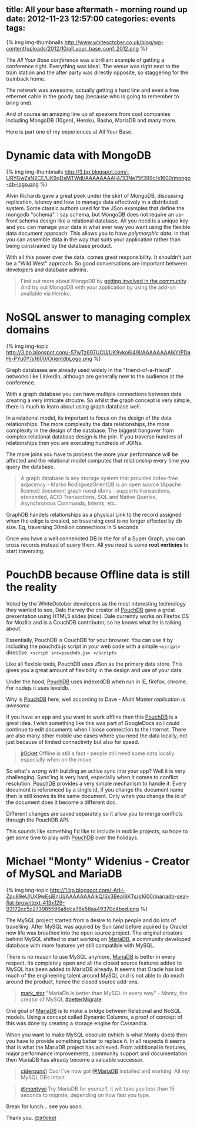 title: All your base aftermath - morning round up
date: 2012-11-23 12:57:00
categories: events
tags: 
---

{% img img-thumbnails http://www.whiteoctober.co.uk/blog/wp-content/uploads/2012/10/all_your_base_conf_2012.png %}

The _All Your Base conference_ was a brilliant example of getting a  conference right.  Everything was ideal.  The venue was right next to the train station and the after party was directly opposite, so staggering for the trainback home.

The network was awesome, actually getting a hard line and even a free ethernet cable in the goody bag (because who is going to remember to bring one). 

And of course an amazing line up of speakers from cool companies including MongoDB (10gen), Heroku, Basho, MariaDB and many more.

Here is part one of my experiences at All Your Base.

<!-- more -->

# Dynamic data with MongoDB 

{% img img-thumbnails http://3.bp.blogspot.com/-URYGwZsN2CE/UK9qDsMTWdI/AAAAAAAAIj4/33Ne75f399c/s1600/mongo-db-logo.png %} 

Alvin Richards gave a great peek under the skirt of MongoDB, discussing replication, latency and how to manage data effectively in a distributed system.  Some classic authors used for the JSon examples that define the mongodb "schema".  I say schema, but MongoDB does not require an up-front schema design like a relational database.  All you need is a unique key and you can manage your data in what ever way you want using the flexible data document approach.  This allows you to have _polymorphic data_, in that you can assemble data in the way that suits your application rather than being constrained by the database product.

With all this power over the data, comes great responsibility.  It shouldn't just be a "Wild West" approach.  So good conversations are important between developers and database admins. 

> Find out more about MongoDB by [getting involved in the community](http://www.mongodb.org/display/DOCS/Community).  And try out MongoDB with your application by using the add-on available via Heroku.

# NoSQL answer to managing complex domains

{% img img-topic http://3.bp.blogspot.com/-57wTz697UCU/UK9yko6i49I/AAAAAAAAIkY/PDaHj-PYu0Y/s1600/OrientdbLogo.png %}

Graph databases are already used widely in the "friend-of-a-friend" networks like LinkedIn, although are generally new to the audience at the conference.

With a graph database you can have multiple connections between data creating a very intricate strcutre.  So whilst the graph concept is very simple, there is much to learn about using graph database well.

In a relational model, its important to focus on the design of the data relationships.  The more complexity the data relationships, the more complexity in the design of the database.  The biggest hangover from complex relational database design is the join.  If you traverse hundres of relationships then you are executing hundreds of JOINs.

The more joins you have to process the more your performance will be affected and the relational model computes that relationship every time you query the database.

> A graph database is any storage system that provides index-free adjacency - Marko RodriguezOrientDB is an open source (Apache licence) document graph nosql dbms - supports transactions, etenended,  ACID Transactions, SQL and Native Queries, Asynchronous Commands, Intents, etc.

GraphDB handels relationships as a physical Link to the record assigned when the edige is created, so traversing cost is no longer affected by db size.  Eg, traversing 30milion connections in 5 seconds 

Once you have a well connencted DB in the for of a Super Graph, you can cross records instead of query them.  All you need is some **root verticies** to start traversing.

# PouchDB because Offline data is still the reality

Voted by the WhiteOctober developers as the most interesting technology they wanted to see, Dale Harvey the creator of [PouchDB](http://pouchdb.com/) gave a great presentation using HTML5 slides (nice).  Dale currently works on Firefox OS for Mozilla and is a CouchDB contributor, so he knows what he is talking about.

Essentially, PouchDB is CouchDB for your browser.  You can use it by including the pouchdb.js script in your web code with a simple `<script>` directive.
`<script src=pouchdb.js> </script>` 

Like all flexible tools, PouchDB uses JSon as the primary data store.  This gives you a great amount of flexibility in the design and use of your data.

Under the hood, [PouchDB](http://pouchdb.com/) uses indexedDB when run in IE, firefox, chrome.  For nodejs it uses leveldb.

Why is [PouchDB](http://pouchdb.com/) here, well according to Dave - _Multi Master replication is awesome_

If you have an app and you want to work offline then this [PouchDB](http://pouchdb.com/) is a great idea.  I wish something like this was part of GoogleDocs so I could continue to edit documents when I loose connection to the Internet.  There are also many other mobile use cases where you need the data locally, not just because of limited connectivity but also for speed.

> [jr0cket](http://twitter.com/jr0cket) Offline is still a fact - people still need some data locally especially when on the move

So what's wrong with building an active sync into your app?  Well it is very challenging.  Sync'ing is very hard, especially when it comes to conflict resolution.  [PouchDB](http://pouchdb.com/) provides a very simple mechanism to handle it.  Every document is referenced by a single id, if you change the document name then is still knows its the same document.  Only when you change the id of the document does it become a different doc.  

Different changes are saved separately so it allow you to merge conflicts through the PouchDB API.

This sounds like something I'd like to include in mobile projects, so hope to get some time to play with [PouchDB](http://pouchdb.com/) over the holidays.

# Michael "Monty" Widenius - Creator of MySQL and MariaDB

{% img img-topic http://1.bp.blogspot.com/-ArH-Zpu89eU/UK9wEsiBnUI/AAAAAAAAIkQ/Sx3BeaI8KTs/s1600/mariadb-seal-flat-browntext-413x129-93172cc5c273985596a8dca78e58aa49370c4bed.png %} 

The MySQL project started from a desire to help people and do lots of travelling.  After MySQL was aquired by Sun (and before aquired by Oracle) new life was breathed into the open source project.  The original creators behind MySQL shifted to start working on [MariaDB](https://mariadb.org/), a community developed database with more features yet still compatible with MySQL.

There is no reason to use MySQL anymore, [MariaDB](https://mariadb.org/) is better in every respect.  Its completely open and all the closed source features added to MySQL has been added to MariaDB already.  It seems that Oracle has lost much of the engineering talent around MySQL and is not able to do much around the product, hence the closed source add-ons. 

> [mark_star](http://twitter.com/mark_star) "MariaDb is better than MySQL in every way" - Monty, the creator of MySQL [#betterMigrate](http://tweetchat.com/room/betterMigrate)

One goal of [MariaDB](https://mariadb.org/) is to make a bridge between Relational and NoSQL models.  Using a concept called Dynamic Columns, a proof of concept of this was done by creating a storage engine for Cassandra. 

When you want to make MySQL obsolute (which is what Monty does) then you have to provide something better to replace it.  In all respects it seems that is what the MariaDB project has achieved.  From additional in features, major performance improvements, community support and documentation then MariaDB has already become a valuable successor.

> [ciderpunx)](http://twitter.com/ciderpunx) Cool I've now got [@MariaDB](https://twitter.com/MariaDB) installed and working. All my MySQL DBs intact 

> [@montywi](http://twitter.com/montywi) Try MariaDB for yourself, it will take you less than 15 seconds to migrate, depending on how fast you type.

Break for lunch... see you soon.

Thank you.
[@jr0cket](https://twitter.com/jr0cket)
